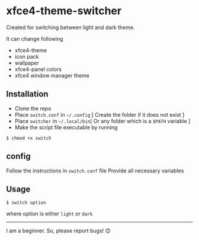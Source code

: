 # xfce4-theme-switcher

Created for switching between light and dark theme.

It can change following

 - xfce4-theme
 - icon pack
 - wallpaper
 - xfce4-panel colors
 - xfce4 window manager theme

## Installation
- Clone the repo
- Place `switch.conf`  in  `~/.config` [ Create the folder if it does not exist ]
- Place `switcher` in `~/.local/bin`[ Or any folder which is a `$PATH` variable ]
- Make the script file executable by running
```
$ chmod +x switch
```

## config

Follow the instructions in `switch.conf` file
Provide all necessary variables

## Usage

```
$ switch option
```
where option is either `light` or `dark`

---
I am a beginner. So, please report bugs! 😊
